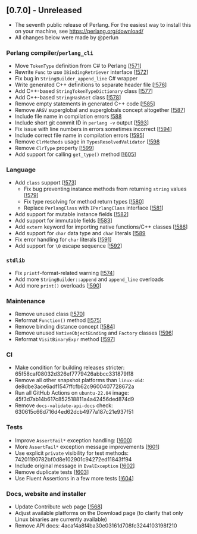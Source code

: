 ## [0.7.0] - Unreleased
- The seventh public release of Perlang. For the easiest way to install this on your machine, see https://perlang.org/download/
- All changes below were made by @perlun

### Perlang compiler/`perlang_cli`
- Move `TokenType` definition from C# to Perlang [[!571][571]]
- Rewrite `Func` to use `IBindingRetriever` interface [[!572][572]]
- Fix bug in `StringBuilder_append_line` C# wrapper
- Write generated C++ definitions to separate header file [[!576][576]]
- Add C++-based `StringTokenTypeDictionary` class [[!577][577]]
- Add C++-based `StringHashSet` class [[!578][578]]
- Remove empty statements in generated C++ code [[!585][585]]
- Remove `ARGV` superglobal and superglobals concept altogether [[!587][587]]
- Include file name in compilation errors [!588][588]
- Include short git commit ID in `perlang -v` output [[!593][593]]
- Fix issue with line numbers in errors sometimes incorrect [[!594][594]]
- Include correct file name in compilation errors [[!595][595]]
- Remove `ClrMethods` usage in `TypesResolvedValidator` [[!598][598]
- Remove `ClrType` property [[!599][599]]
- Add support for calling `get_type()` method [[!605][605]]

### Language
- Add `class` support [[!573][573]]
  - Fix bug preventing instance methods from returning `string` values [[!579][579]]
  - Fix type resolving for method return types [[!580][580]]
  - Replace `PerlangClass` with `IPerlangClass` interface [[!581][581]]
- Add support for mutable instance fields [[!582][582]]
- Add support for immutable fields [[!583][583]]
- Add `extern` keyword for importing native functions/C++ classes [[!586][586]]
- Add support for `char` data type and `char` literals [[!589][589]
- Fix error handling for `char` literals [[!591][591]]
- Add support for `\0` escape sequence [[!592][592]]

### `stdlib`
- Fix `printf`-format-related warning [[!574][574]]
- Add more `StringBuilder::append` and `append_line` overloads
- Add more `print()` overloads [[!590][590]]

### Maintenance
 - Remove unused class [[!570][570]]
 - Reformat `Function()` method [[!575][575]]
 - Remove binding distance concept [[!584][584]]
 - Remove unused `NativeObjectBinding` and `Factory` classes [[!596][596]]
 - Reformat `VisitBinaryExpr` method [[!597][597]]

### CI
- Make condition for building releases stricter: 65f58caf08032d326ef7779426abbcc331879ff8
- Remove all other snapshot platforms than `linux-x64`: de8dbe3ace6adf1547ffcfb62c9600407728672a
- Run all GitHub Actions on `ubuntu-22.04` image: 45f3d7ab14b617c852518811a4a42456ded874d9
- Remove `docs-validate-api-docs` check: 630615c66d716d4ed62dcb4977a187c21e937f51

### Tests
 - Improve `AssertFail*` exception handling: [[!600][600]]
 - More `AssertFail*` exception message improvements [[!601][601]]
 - Use explicit `private` visibility for test methods: 74201190782bf0d8e102901c94272ed11843ff94
 - Include original message in `EvalException` [[!602][602]]
 - Remove duplicate tests [[!603][603]]
 - Use Fluent Assertions in a few more tests [[!604][604]]

### Docs, website and installer
- Update Contribute web page [[!568][568]]
- Adjust available platforms on the Download page (to clarify that only Linux binaries are currently available)
- Remove API docs: 4acaf4a8f4ba30e03161d708fc3244103198f210

[568]: https://gitlab.perlang.org/perlang/perlang/merge_requests/568
[570]: https://gitlab.perlang.org/perlang/perlang/merge_requests/570
[571]: https://gitlab.perlang.org/perlang/perlang/merge_requests/571
[572]: https://gitlab.perlang.org/perlang/perlang/merge_requests/572
[573]: https://gitlab.perlang.org/perlang/perlang/merge_requests/573
[574]: https://gitlab.perlang.org/perlang/perlang/merge_requests/574
[575]: https://gitlab.perlang.org/perlang/perlang/merge_requests/575
[576]: https://gitlab.perlang.org/perlang/perlang/merge_requests/576
[577]: https://gitlab.perlang.org/perlang/perlang/merge_requests/577
[578]: https://gitlab.perlang.org/perlang/perlang/merge_requests/578
[579]: https://gitlab.perlang.org/perlang/perlang/merge_requests/579
[580]: https://gitlab.perlang.org/perlang/perlang/merge_requests/580
[581]: https://gitlab.perlang.org/perlang/perlang/merge_requests/581
[582]: https://gitlab.perlang.org/perlang/perlang/merge_requests/582
[583]: https://gitlab.perlang.org/perlang/perlang/merge_requests/583
[584]: https://gitlab.perlang.org/perlang/perlang/merge_requests/584
[585]: https://gitlab.perlang.org/perlang/perlang/merge_requests/585
[586]: https://gitlab.perlang.org/perlang/perlang/merge_requests/586
[587]: https://gitlab.perlang.org/perlang/perlang/merge_requests/587
[588]: https://gitlab.perlang.org/perlang/perlang/merge_requests/588
[589]: https://gitlab.perlang.org/perlang/perlang/merge_requests/589
[590]: https://gitlab.perlang.org/perlang/perlang/merge_requests/590
[591]: https://gitlab.perlang.org/perlang/perlang/merge_requests/591
[592]: https://gitlab.perlang.org/perlang/perlang/merge_requests/592
[593]: https://gitlab.perlang.org/perlang/perlang/merge_requests/593
[594]: https://gitlab.perlang.org/perlang/perlang/merge_requests/594
[595]: https://gitlab.perlang.org/perlang/perlang/merge_requests/595
[596]: https://gitlab.perlang.org/perlang/perlang/merge_requests/596
[597]: https://gitlab.perlang.org/perlang/perlang/merge_requests/597
[598]: https://gitlab.perlang.org/perlang/perlang/merge_requests/598
[599]: https://gitlab.perlang.org/perlang/perlang/merge_requests/599
[600]: https://gitlab.perlang.org/perlang/perlang/merge_requests/600
[601]: https://gitlab.perlang.org/perlang/perlang/merge_requests/601
[602]: https://gitlab.perlang.org/perlang/perlang/merge_requests/602
[603]: https://gitlab.perlang.org/perlang/perlang/merge_requests/603
[604]: https://gitlab.perlang.org/perlang/perlang/merge_requests/604
[605]: https://gitlab.perlang.org/perlang/perlang/merge_requests/605
